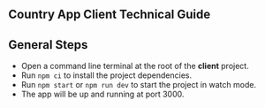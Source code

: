 ## Country App Client Technical Guide

## General Steps

- Open a command line terminal at the root of the **client** project.
- Run `npm ci` to install the project dependencies.
- Run `npm start` or `npm run dev` to start the project in watch mode.
- The app will be up and running at port 3000.